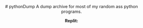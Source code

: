 <center>
# pythonDump
A dump archive for most of my random ass python programs.

<b>Replit:</b> <a href=""></a>
</center>
